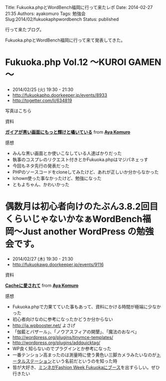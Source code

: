Title: Fukuoka.phpとWordBench福岡に行って来たレポ
Date: 2014-02-27 21:35
Authors: ayakomuro
Tags:  勉強会
Slug:2014/02/fukuokaphpwordbench
Status: published

行って来たブログ。


Fukuoka.phpとWordBench福岡に行って来て発表してきた。

Fukuoka.php Vol.12 ～KUROI GAMEN～ 
==================================

-   2014/02/25 (火) 19:30 - 21:30
-   <http://fukuokaphp.doorkeeper.jp/events/8933>
-   <http://togetter.com/li/634819>



写真はこちら









資料  

**[ガイアが黒い画面にもっと輝けと囁いている](https://www.slideshare.net/popowa/ss-31614878 "ガイアが黒い画面にもっと輝けと囁いている")**
from **[Aya Komuro](http://www.slideshare.net/popowa)**

感想

-   みんな黒い画面とか使いこなしている人達ばかりだった
-   執事のコスプレのリクエスト付きとかFukuoka.phpはマジパネェっす
-   今回もネタ先行の発表だった
-   PHPのソースコードをcloneしてみたけど、あれが正しいか分からなかった
-   lchown使った事なかったけど、勉強になった
-   ともよちゃん、かわいかった





偶数月は初心者向けのたぶん3.8.2回目くらいじゃないかなぁWordBench福岡〜Just another WordPress の勉強会です。 
===========================================================================================================

-   2014/02/27 (木) 19:30 - 21:30
-   <http://fukuokawp.doorkeeper.jp/events/9116>



資料  

**[Cacheに愛されて](https://www.slideshare.net/popowa/382wordbenchjust-another-wordpress "Cacheに愛されて")**
from **[Aya Komuro](http://www.slideshare.net/popowa)**

感想

-   Fukuoka.phpで力果てていた事もあって、資料にかける時間が極端に少なかった
-   初心者向けなのに参考になったかどうか分からない
-   <http://ja.wpbooster.net/> よさげ
-   「伽藍とバザール」、「ノウアスフィアの開墾」、「魔法のおなべ」
-   <http://wordpress.org/plugins/tinymce-templates/>
-   <http://wordpress.org/plugins/addquicktag/>
-   WP良く知らないのでプラグインとか参考になった
-   一番テンション高まったのは測量時に使う黄色い三脚カメラみたいなのが[トータルステーション](http://en.wikipedia.org/wiki/Total_station)という名前だというのを知った時
-   皆が大好き、[ミンネがFashion Week
    Fukuokaにブース](http://minne.com/topics/fwf)を出すらしい。ぜひ行きたい




